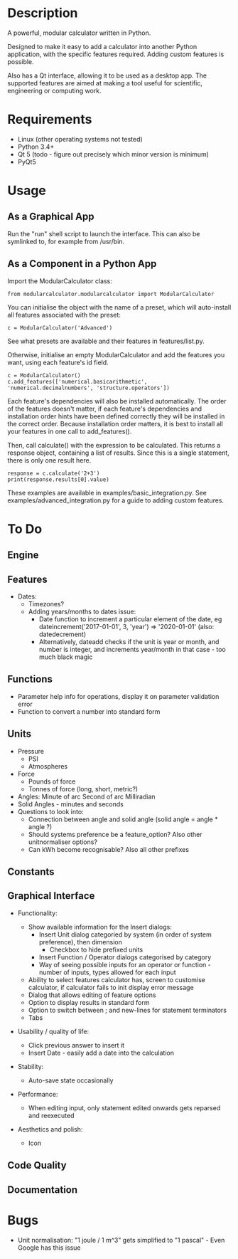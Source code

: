 # Description

A powerful, modular calculator written in Python.

Designed to make it easy to add a calculator into another Python application, with the specific features required. Adding custom features is possible.

Also has a Qt interface, allowing it to be used as a desktop app. The supported features are aimed at making a tool useful for scientific, engineering or computing work.


# Requirements

* Linux (other operating systems not tested)
* Python 3.4+
* Qt 5 (todo - figure out precisely which minor version is minimum)
* PyQt5


# Usage

## As a Graphical App
Run the "run" shell script to launch the interface. This can also be symlinked to, for example from /usr/bin.

## As a Component in a Python App
Import the ModularCalculator class:
```
from modularcalculator.modularcalculator import ModularCalculator
```

You can initialise the object with the name of a preset, which will auto-install all features associated with the preset:
```
c = ModularCalculator('Advanced')
```
See what presets are available and their features in features/list.py.

Otherwise, initialise an empty ModularCalculator and add the features you want, using each feature's id field.
```
c = ModularCalculator()
c.add_features(['numerical.basicarithmetic', 'numerical.decimalnumbers', 'structure.operators'])
```
Each feature's dependencies will also be installed automatically. The order of the features doesn't matter, if each feature's dependencies and installation order hints have been defined correctly they will be installed in the correct order. Because installation order matters, it is best to install all your features in one call to add_features().

Then, call calculate() with the expression to be calculated. This returns a response object, containing a list of results. Since this is a single statement, there is only one result here.

```
response = c.calculate('2+3')
print(response.results[0].value)
```

These examples are available in examples/basic_integration.py. See examples/advanced_integration.py for a guide to adding custom features.


# To Do

## Engine

## Features
* Dates:
	* Timezones?
	* Adding years/months to dates issue:
		* Date function to increment a particular element of the date, eg dateincrement('2017-01-01', 3, 'year') => '2020-01-01' (also: datedecrement)
		* Alternatively, dateadd checks if the unit is year or month, and number is integer, and increments year/month in that case - too much black magic

## Functions
* Parameter help info for operations, display it on parameter validation error
* Function to convert a number into standard form

## Units
* Pressure
	* PSI
	* Atmospheres
* Force
	* Pounds of force
	* Tonnes of force (long, short, metric?)
* Angles:
	Minute of arc
	Second of arc
	Milliradian
* Solid Angles - minutes and seconds
* Questions to look into:
	* Connection between angle and solid angle (solid angle = angle * angle ?)
	* Should systems preference be a feature_option? Also other unitnormaliser options?
	* Can kWh become recognisable? Also all other prefixes

## Constants

## Graphical Interface
* Functionality:
	* Show available information for the Insert dialogs:
		* Insert Unit dialog categoried by system (in order of system preference), then dimension
			* Checkbox to hide prefixed units
		* Insert Function / Operator dialogs categorised by category
		* Way of seeing possible inputs for an operator or function - number of inputs, types allowed for each input
	* Ability to select features calculator has, screen to customise calculator, if calculator fails to init display error message
	* Dialog that allows editing of feature options
	* Option to display results in standard form
	* Option to switch between ; and new-lines for statement terminators
	* Tabs

* Usability / quality of life:
	* Click previous answer to insert it
	* Insert Date - easily add a date into the calculation

* Stability:
	* Auto-save state occasionally

* Performance:
	* When editing input, only statement edited onwards gets reparsed and reexecuted

* Aesthetics and polish:
	* Icon

## Code Quality

## Documentation


# Bugs

* Unit normalisation: "1 joule / 1 m^3" gets simplified to "1 pascal" - Even Google has this issue
